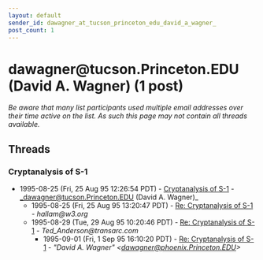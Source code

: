 ```yaml
---
layout: default
sender_id: dawagner_at_tucson_princeton_edu_david_a_wagner_
post_count: 1
---
```


# dawagner<span>@</span>tucson.Princeton.EDU (David A. Wagner) (1 post)

_Be aware that many list participants used multiple email addresses over their time active on the list. As such this page may not contain all threads available._

## Threads

### Cryptanalysis of S-1
+ 1995-08-25 (Fri, 25 Aug 95 12:26:54 PDT) - [Cryptanalysis of S-1](/archive/1995/08/620560eb86c9492ff1276ae3e3d41a667a9650efb45b0257714aa9fe75af0c3a) - _dawagner@tucson.Princeton.EDU (David A. Wagner)_
  + 1995-08-25 (Fri, 25 Aug 95 13:20:47 PDT) - [Re: Cryptanalysis of S-1](/archive/1995/08/4eb5fa508b7985d3c5c2c0ac0d386156a6a88a3d3455fc1088be0647988dc769) - _hallam@w3.org_
  + 1995-08-29 (Tue, 29 Aug 95 10:20:46 PDT) - [Re: Cryptanalysis of S-1](/archive/1995/08/5385f45deec3f589571df5e1239f0c1e3ac4961f7fd172d497fdd77905d11a7a) - _Ted_Anderson@transarc.com_
    + 1995-09-01 (Fri, 1 Sep 95 16:10:20 PDT) - [Re: Cryptanalysis of S-1](/archive/1995/09/91ab1919dd16c1589ea7130690ef91d2ab2537a0f51e3ef6fe69195286539b91) - _"David A. Wagner" \<dawagner@phoenix.Princeton.EDU\>_

